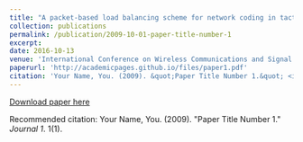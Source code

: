 ```yaml
---
title: "A packet-based load balancing scheme for network coding in tactical heterogeneous wireless networks"
collection: publications
permalink: /publication/2009-10-01-paper-title-number-1
excerpt: 
date: 2016-10-13
venue: 'International Conference on Wireless Communications and Signal Processing (WCSP)'
paperurl: 'http://academicpages.github.io/files/paper1.pdf'
citation: 'Your Name, You. (2009). &quot;Paper Title Number 1.&quot; <i>Journal 1</i>. 1(1).'
---
```


[Download paper here](http://academicpages.github.io/files/07752659.pdf)

Recommended citation: Your Name, You. (2009). "Paper Title Number 1." <i>Journal 1</i>. 1(1).
